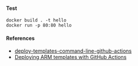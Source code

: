

#### Test
```
docker build . -t hello
docker run -p 80:80 hello 
```

#### References
- [deploy-templates-command-line-github-actions](https://learn.microsoft.com/en-us/training/modules/deploy-templates-command-line-github-actions/7-exercise-github-actions)
- [Deploying ARM templates with GitHub Actions](https://www.youtube.com/watch?v=o7Ab5LsAm8o)